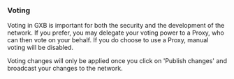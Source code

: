 ### Voting

Voting in GXB is important for both the security and the development of the network. If you prefer, you may delegate your voting power to a Proxy, who can then vote on your behalf. If you do choose to use a Proxy, manual voting will be disabled.

Voting changes will only be applied once you click on 'Publish changes' and broadcast your changes to the network.
